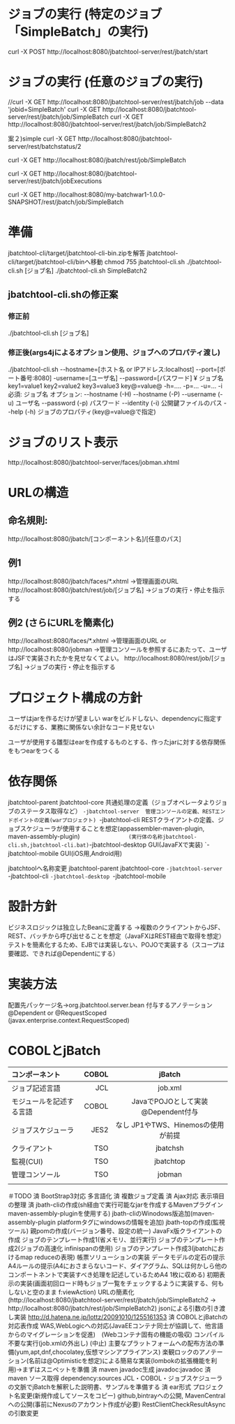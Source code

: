 # ジョブの実行 (特定のジョブ「SimpleBatch」の実行)
curl -X POST http://localhost:8080/jbatchtool-server/rest/jbatch/start

# ジョブの実行 (任意のジョブの実行)
//curl -X GET http://localhost:8080/jbatchtool-server/rest/jbatch/job --data 'jobid=SimpleBatch'
curl -X GET http://localhost:8080/jbatchtool-server/rest/jbatch/job/SimpleBatch
curl -X GET http://localhost:8080/jbatchtool-server/rest/jbatch/job/SimpleBatch2

案２)simple
curl -X GET http://localhost:8080/jbatchtool-server/rest/batchstatus/2

curl -X GET http://localhost:8080/jbatch/rest/job/SimpleBatch

curl -X GET http://localhost:8080/jbatchtool-server/rest/jbatch/jobExecutions

curl -X GET http://localhost:8080/my-batchwar1-1.0.0-SNAPSHOT/rest/jbatch/job/SimpleBatch

# 準備
jbatchtool-cli/target/jbatchtool-cli-bin.zipを解答
jbatchtool-cli/target/jbatchtool-cli/binへ移動
chmod 755 jbatchtool-cli.sh
 ./jbatchtool-cli.sh  [ジョブ名]
 ./jbatchtool-cli.sh  SimpleBatch2

## jbatchtool-cli.shの修正案
### 修正前
./jbatchtool-cli.sh  [ジョブ名]
### 修正後(args4jによるオプション使用、ジョブへのプロパティ渡し)
./jbatchtool-cli.sh  --hostname=[ホスト名 or IPアドレス:localhost] --port=[ポート番号:8080] -username=[ユーザ名] --password=[パスワード] ¥
                 ジョブ名 key1=value1 key2=value2 key3=value3  key@=value@
                 -h=.... -p=... -u=... -i 
                 必須:
                 ジョブ名
                 オプション:
                 --hostname (-H) 
                 --hostname (-P) 
                 --username (-u) ユーザ名
                 --password (-p) パスワード
                 --identity (-i) 公開鍵ファイルのパス
                 --help (-h)
                 ジョブのプロパティ(key@=value@で指定)

# ジョブのリスト表示
http://localhost:8080/jbatchtool-server/faces/jobman.xhtml

# URLの構造
## 命名規則:
http://localhost:8080/jbatch/[コンポーネント名]/[任意のパス]

## 例1
http://localhost:8080/jbatch/faces/*.xhtml ->管理画面のURL
http://localhost:8080/jbatch/rest/job/[ジョブ名] ->ジョブの実行・停止を指示する

## 例2 (さらにURLを簡素化)
http://localhost:8080/faces/*.xhtml ->管理画面のURL
 or http://localhost:8080/jobman ->管理コンソールを参照するにあたって、ユーザはJSFで実装されたかを見せなくてよい。
http://localhost:8080/rest/job/[ジョブ名] ->ジョブの実行・停止を指示する

# プロジェクト構成の方針
ユーザはjarを作るだけが望ましい
warをビルドしない、dependencyに指定するだけにする、業務に関係ない余計なコード見せない

ユーザが使用する雛型はearを作成するものとする、作ったjarに対する依存関係をもつearをつくる

# 依存関係
jbatchtool-parent
jbatchtool-core        共通処理の定義（ジョブオペレータよりジョブのステータス取得など）
  `-jbatchtool-server  管理コンソールの定義、RESTエンドポイントの定義(warプロジェクト)
  `-jbatchtool-cli     RESTクライアントの定義、ジョブスケジューラが使用することを想定(appassembler-maven-plugin, maven-assembly-plugin)
  `                (実行体の名称jbatchtool-cli.sh,jbatchtool-cli.bat)
  `-jbatchtool-desktop GUI(JavaFXで実装)
  `-jbatchtool-mobile  GUI(iOS用,Android用)

jbatchtoolへ名称変更
jbatchtool-parent
jbatchtool-core
  `-jbatchtool-server
  `-jbatchtool-cli
  `-jbatchtool-desktop
  `-jbatchtool-mobile

# 設計方針
ビジネスロジックは独立したBeanに定義する
->複数のクライアントからJSF、REST、バッチから呼び出せることを想定（JavaFXはREST経由で取得を想定）
テストを簡素化するため、EJBでは実装しない、POJOで実装する（スコープは要確認、できれば@Dependentにする）

# 実装方法
配置先パッケージ名->org.jbatchtool.server.bean
付与するアノテーション @Dependent or @RequestScoped (javax.enterprise.context.RequestScoped)

# COBOLとjBatch

|コンポーネント|COBOL|jBatch|
|:-|-:|:-:|
|ジョブ記述言語|JCL|job.xml|
|モジュールを記述する言語|COBOL|JavaでPOJOとして実装@Dependent付与|
|ジョブスケジューラ|JES2|なし JP1やTWS、Hinemosの使用が前提|
|クライアント|TSO|jbatchsh|
|監視(CUI)|TSO|jbatchtop|
|管理コンソール|TSO|jobman|
||||


＃TODO
済 BootStrap3対応
  多言語化
済 複数ジョブ定義
済 Ajax対応
  表示項目の整理
済 jbath-cliの作成(sh経由で実行可能なjarを作成するMavenプラグイン maven-assembly-pluginを使用する)
  jbath-cliのWinodows版追加(maven-assembly-plugin platformタグにwindowsの情報を追加)
  jbath-topの作成(監視ツール)
  親pomの作成(バージョン番号、設定の統一)
  JavaFx版クライアントの作成
  ジョブのテンプレート作成1(省メモリ、並行実行)
  ジョブのテンプレート作成2(ジョブの高速化 infinispanの使用)
  ジョブのテンプレート作成3(jbatchにおけるmap reduceの表現)
  帳票ソリューションの実装
  データモデルの定石の提示
  A4ルールの提示(A4におさまらないコード、ダイアグラム、SQLは何かしら他のコンポートネントで実装すべき処理を記述しているためA4 1枚に収める)
  初期表示の実装(画面初回ロード時もジョブ一覧をチェックするように実装する、何もしないと空のまま f:viewAction)
  URLの簡素化(http://localhost:8080/jbatchtool-server/rest/jbatch/job/SimpleBatch2 -> http://localhost:8080/jbatch/rest/job/SimpleBatch2)
  jsonによる引数の引き渡し実装 http://d.hatena.ne.jp/lottz/20091010/1255161353
済 COBOLとjBatchの対応表作成
  WAS,WebLogicへの対応(JavaEEコンテナ同士が協調して、他言語からのマイグレーションを促進)　(Webコンテナ固有の機能の吸収)
  コンパイル不要な実行(job.xmlの外出し)
(中止) 主要なプラットフォームへの配布方法の準備(yum,apt,dnf,chocolatey,仮想マシンアプライアンス)
  楽観ロックのアノテーション(名前は@Optimisticを想定)による簡易な実装(lombokの拡張機能を利用)->まずはスニペットを準備
済 maven javadoc生成 javadoc:javadoc
済 maven ソース取得 dependency:sources
  JCL・COBOL・ジョブスケジューラの文脈でjBatchを解釈した説明書、サンプルを準備する
済 ear形式
  プロジェクト名変更(新規作成してソースをコピー)
  github,bintrayへの公開,
  MavenCentralへの公開(事前にNexusのアカウント作成が必要)
  RestClientCheckResultAsyncの引数変更
  